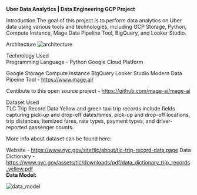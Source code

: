 <b>Uber Data Analytics | Data Engineering GCP Project </b>

Introduction
The goal of this project is to perform data analytics on Uber data using various tools and technologies, including GCP Storage, Python, Compute Instance, Mage Data Pipeline Tool, BigQuery, and Looker Studio.

Architecture
![architecture](https://user-images.githubusercontent.com/35755621/235821702-de9e8321-c8fa-4f2e-986e-8e5f866e291c.jpg)



Technology Used  
Programming Language - Python
Google Cloud Platform

Google Storage
Compute Instance
BigQuery
Looker Studio
Modern Data Pipeine Tool - https://www.mage.ai/

Contibute to this open source project - https://github.com/mage-ai/mage-ai

Dataset Used  
TLC Trip Record Data Yellow and green taxi trip records include fields capturing pick-up and drop-off dates/times, pick-up and drop-off locations, trip distances, itemized fares, rate types, payment types, and driver-reported passenger counts.


More info about dataset can be found here:

Website - https://www.nyc.gov/site/tlc/about/tlc-trip-record-data.page
Data Dictionary - https://www.nyc.gov/assets/tlc/downloads/pdf/data_dictionary_trip_records_yellow.pdf  
<b> Data Model:</b>       

![data_model](https://user-images.githubusercontent.com/35755621/235821854-c4d96221-5e4f-4a06-8eb9-7d5440ebaeda.jpeg)

